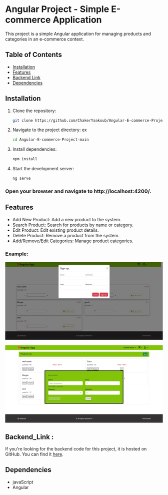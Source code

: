 # Angular Project - Simple E-commerce Application

This project is a simple Angular application for managing products and categories in an e-commerce context.

## Table of Contents

- [Installation](#installation)
- [Features](#features) 
- [Backend Link](#backend_link) 
- [Dependencies](#dependencies) 



## Installation

1. Clone the repository:

   ```bash
   git clone https://github.com/ChakerYaakoub/Angular-E-commerce-Project.git
   ```


2. Navigate to the project directory: ex 
   ```bash
   cd Angular-E-commerce-Project-main
   ```

  
3. Install dependencies:
   ``` bash
   npm install
   ```
4. Start the development server:
   ``` bash
   ng serve
   ```

### Open your browser and navigate to http://localhost:4200/.
## Features
- Add New Product: Add a new product to the system.
- Search Product: Search for products by name or category.
- Edit Product: Edit existing product details.
- Delete Product: Remove a product from the system.
- Add/Remove/Edit Categories: Manage product categories.

### Example:


![Home Page ](./readMeIMG/image_1.jpg)

![Admin panel / Product ](./readMeIMG/image_2.jpg)


## Backend_Link : 

If you're looking for the backend code for this project, it is hosted on GitHub. You can find it [here](https://github.com/medism14/ProjetsJs/tree/backend).



## Dependencies

-  javaScript 
-  Angular
